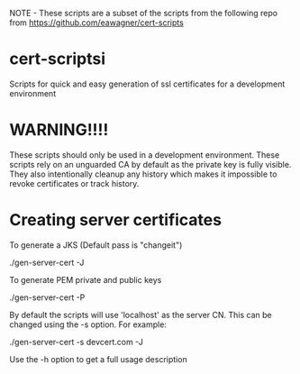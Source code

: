 NOTE - These scripts are a subset of the scripts from the following repo from https://github.com/eawagner/cert-scripts

cert-scriptsi
============

Scripts for quick and easy generation of ssl certificates for a development environment

WARNING!!!!
===========
These scripts should only be used in a development environment.  These scripts rely on an unguarded CA by default as the private key is fully visible.  They also intentionally cleanup any history which makes it impossible to revoke certificates or track history.

Creating server certificates
===========

To generate a JKS (Default pass is "changeit")

./gen-server-cert -J

To generate PEM private and public keys

./gen-server-cert -P

By default the scripts will use 'localhost' as the server CN.  This can be changed using the -s option.  For example:

./gen-server-cert -s devcert.com -J

Use the -h option to get a full usage description

